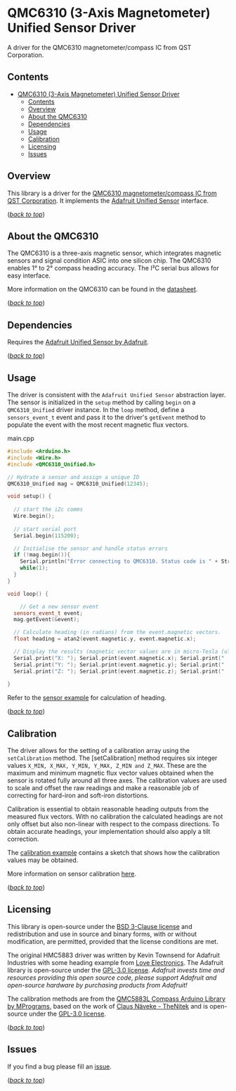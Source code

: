# QMC6310  (3-Axis Magnetometer) Unified Sensor Driver

A driver for the QMC6310 magnetometer/compass IC from QST Corporation.

## Contents
- [QMC6310  (3-Axis Magnetometer) Unified Sensor Driver](#qmc6310--3-axis-magnetometer-unified-sensor-driver)
  - [Contents](#contents)
  - [Overview](#overview)
  - [About the QMC6310](#about-the-qmc6310)
  - [Dependencies](#dependencies)
  - [Usage](#usage)
  - [Calibration](#calibration)
  - [Licensing](#licensing)
  - [Issues](#issues)

## Overview

This library is a driver for the [QMC6310 magnetometer/compass IC from QST Corporation](https://www.qstcorp.com/en_comp_prod/QMC6310). It implements the [Adafruit Unified Sensor](https://github.com/adafruit/Adafruit_Sensor) interface.

(*[back to top](#)*)

## About the QMC6310

The QMC6310 is a three-axis magnetic sensor, which integrates magnetic sensors and signal condition ASIC into one silicon chip.  The QMC6310 enables 1° to 2° compass heading accuracy. The I²C serial bus allows for easy interface.

More information on the QMC6310 can be found in the [datasheet](https://github.com/GM-Consult-IOT/libraries/blob/main/datasheets/QMC6310_magnetometer_qst.pdf).

(*[back to top](#)*)

## Dependencies

Requires the [Adafruit Unified Sensor by Adafruit](https://github.com/adafruit/Adafruit_Sensor).

(*[back to top](#)*)

## Usage

The driver is consistent with the `Adafruit Unified Sensor` abstraction layer. The sensor is initialized in the `setup` method by calling `begin` on a `QMC6310_Unified` driver instance. In the `loop` method, define a `sensors_event_t` event and pass it to the driver's `getEvent` method to populate the event with the most recent magnetic flux vectors.

main.cpp
```C++
#include <Arduino.h>
#include <Wire.h> 
#include <QMC6310_Unified.h>

// Hydrate a sensor and assign a unique ID 
QMC6310_Unified mag = QMC6310_Unified(12345);

void setup() {
  
  // start the i2c comms
  Wire.begin(); 
  
  // start serial port
  Serial.begin(115200); 

  // Initialise the sensor and handle status errors
  if (!mag.begin()){
    Serial.println("Error connecting to QMC6310. Status code is " + String(mag.status()));
    while(1);
  }
}

void loop() {

    // Get a new sensor event
  sensors_event_t event; 
  mag.getEvent(&event);

  // Calculate heading (in radians) from the event.magnetic vectors.
  float heading = atan2(event.magnetic.y, event.magnetic.x);

  // Display the results (magnetic vector values are in micro-Tesla (uT)) */
  Serial.print("X: "); Serial.print(event.magnetic.x); Serial.print("  ");
  Serial.print("Y: "); Serial.print(event.magnetic.y); Serial.print("  ");
  Serial.print("Z: "); Serial.print(event.magnetic.z); Serial.print("  ");Serial.println("uT");
  
}

```

Refer to the [sensor example](https://github.com/GM-Consult-IOT/QMC6310_Unified/blob/master/examples/QMC6310_sensor/QMC6310_sensor.ino) for calculation of heading.

(*[back to top](#)*)

## Calibration

The driver allows for the setting of a calibration array using the `setCalibration` method. The [setCalibration] method requires six integer values `X_MIN, X_MAX, Y_MIN, Y_MAX, Z_MIN and Z_MAX`. These are the maximum and minimum magnetic flux vector values obtained when the sensor is rotated fully around all three axes. The calibration values are used to scale and offset the raw readings and make a reasonable job of correcting for hard-iron and soft-iron distortions.

Calibration is essential to obtain reasonable heading outputs from the measured flux vectors. With no calibration the calculated headings are not only offset but also non-linear with respect to the compass directions. To obtain accurate headings, your implementation should also apply a tilt correction.

The [calibration example](https://github.com/GM-Consult-IOT/QMC6310_Unified/blob/master/examples/QMC6310_sensor_calibration/QMC6310_sensor_calibration.ino) contains a sketch that shows how the calibration values may be obtained.

More information on sensor calibration [here](https://www.digikey.com.au/en/maker/projects/how-to-calibrate-a-magnetometer/50f6bc8f36454a03b664dca30cf33a8b).

(*[back to top](#)*)

## Licensing

This library is open-source under the [BSD 3-Clause license](https://github.com/GM-Consult-IOT/QMC6310_Unified/blob/master/LICENSE) and redistribution and use in source and binary forms, with or without modification, are permitted, provided that the license conditions are met.

The original HMC5883 driver was written by Kevin Townsend for Adafruit Industries with some heading example from [Love Electronics](loveelectronics.co.uk). The Adafruit library is open-source under the [GPL-3.0 license](https://www.gnu.org/licenses/gpl-3.0.en.html). *Adafruit invests time and resources providing this open source code, please support Adafruit and open-source hardware by purchasing products from Adafruit!*

The calibration methods are from the [QMC5883L Compass Arduino Library by MPrograms](https://github.com/mprograms/QMC5883LCompass/), based on the work of [Claus Näveke - TheNitek](https://github.com/TheNitek) and is open-source under the [GPL-3.0 license](https://github.com/mprograms/QMC5883LCompass/blob/master/LICENSE).

(*[back to top](#)*)

## Issues

If you find a bug please fill an [issue](https://github.com/GM-Consult-IOT/QMC6310_Unified/issues).  

(*[back to top](#)*)